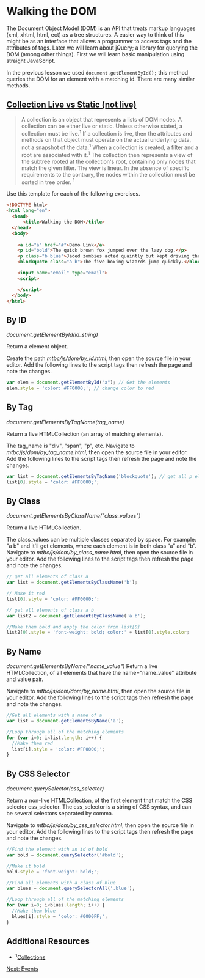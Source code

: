 # Walking the DOM

The Document Object Model (DOM) is an API  that treats markup languages (xml, xhtml, html, ect) as a tree structures. A easier way to think of this might be as an interface that allows a programmer to access tags and the attributes of tags. Later we will learn about jQuery; a library for querying the DOM (among other things). First we will learn basic manipulation using straight JavaScript.

In the previous lesson we used ```document.getElementById();``` this method queries the DOM for an element with a matching id. There are many similar methods.

## [Collection Live vs Static (not live)](https://www.w3.org/TR/dom/#concept-collection)


> A collection is an object that represents a lists of DOM nodes. A collection can be either live or static. Unless otherwise stated, a collection must be live.<sup>1</sup>
> If a collection is live, then the attributes and methods on that object must operate on the actual underlying data, not a snapshot of the data.<sup>1</sup>
> When a collection is created, a filter and a root are associated with it.<sup>1</sup>
> The collection then represents a view of the subtree rooted at the collection's root, containing only nodes that match the given filter. The view is linear. In the absence of specific requirements to the contrary, the nodes within the collection must be sorted in tree order. <sup>1</sup>

Use this template for each of the following exercises.
```html
<!DOCTYPE html>
<html lang="en">
  <head>
      <title>Walking the DOM</title>
  </head>
  <body>
    
    <a id="a" href="#">Demo Link</a>
    <p id="bold">The quick brown fox jumped over the lazy dog.</p>
    <p class="b blue">Jaded zombies acted quaintly but kept driving their oxen forward.</p>
    <blockquote class="a b">The five boxing wizards jump quickly.</blockquote>

    <input name="email" type="email">
    <script>

    </script>
  </body>
</html>
```

## By ID

*document.getElementById(id_string)*

Return a element object.

Create the path *mtbc/js/dom/by_id.html*, then open the source file in your editor. Add the following lines to the script tags then refresh the page and note the changes.

```js
var elem = document.getElementById("a"); // Get the elements
elem.style = 'color: #FF0000;'; // change color to red
```

## By Tag

*document.getElementsByTagName(tag_name)*

Return a live HTMLCollection (an array of matching elements).

The tag_name is "div", "span", "p", etc. Navigate to *mtbc/js/dom/by_tag_name.html*, then open the source file in your editor. Add the following lines to the script tags then refresh the page and note the changes.

```js
var list = document.getElementsByTagName('blockquote'); // get all p elements
list[0].style = 'color: #FF0000;';
```

## By Class

*document.getElementsByClassName("class_values")*

Return a live HTMLCollection.

The class_values can be multiple classes separated by space. For example: "a b" and it'll get elements, where each element is in both class “a” and “b”. Navigate to *mtbc/js/dom/by_class_name.html*, then open the source file in your editor. Add the following lines to the script tags then refresh the page and note the changes.

```js
// get all elements of class a
var list = document.getElementsByClassName('b');

// Make it red
list[0].style = 'color: #FF0000;';

// get all elements of class a b
var list2 = document.getElementsByClassName('a b');

//Make them bold and apply the color from list[0]
list2[0].style = 'font-weight: bold; color:' + list[0].style.color;
```

## By Name

*document.getElementsByName("name_value")*
Return a live HTMLCollection, of all elements that have the name="name_value" attribute and value pair.

Navigate to *mtbc/js/dom/dom/by_name.html*, then open the source file in your editor. Add the following lines to the script tags then refresh the page and note the changes.

```js
//Get all elements with a name of a
var list = document.getElementsByName('a');

//Loop through all of the matching elements
for (var i=0; i<list.length; i++) {
  //Make them red
  list[i].style = 'color: #FF0000;';
}
```


## By CSS Selector

*document.querySelector(css_selector)*

Return a non-live HTMLCollection, of the first element that match the CSS selector css_selector. The css_selector is a string of CSS syntax, and can be several selectors separated by comma.

Navigate to *mtbc/js/dom/by_css_selector.html*, then open the source file in your editor. Add the following lines to the script tags then refresh the page and note the changes.

```js
//Find the element with an id of bold
var bold = document.querySelector('#bold');

//Make it bold
bold.style = 'font-weight: bold;';

//Find all elements with a class of blue
var blues = document.querySelectorAll('.blue');

//Loop through all of the matching elements
for (var i=0; i<blues.length; i++) {
  //Make them blue
  blues[i].style = 'color: #0000FF;';
}
```

## Additional Resources  
* <sup>1</sup>[Collections](https://www.w3.org/TR/dom/#concept-collection)

[Next: Events](04-Events.md)
